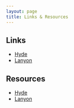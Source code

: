 ```yaml
---
layout: page
title: Links & Resources
---
```


## Links

* [Hyde](http://hyde.getpoole.com)
* [Lanyon](http://lanyon.getpoole.com)

## Resources

* [Hyde](http://hyde.getpoole.com)
* [Lanyon](http://lanyon.getpoole.com)